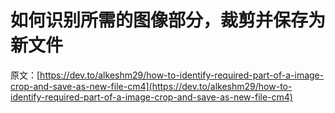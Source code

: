 # 如何识别所需的图像部分，裁剪并保存为新文件

原文：[https://dev.to/alkeshm29/how-to-identify-required-part-of-a-image-crop-and-save-as-new-file-cm4](https://dev.to/alkeshm29/how-to-identify-required-part-of-a-image-crop-and-save-as-new-file-cm4)